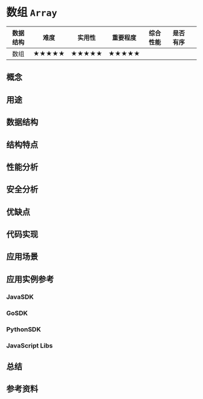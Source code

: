 # 数组 `Array`

| 数据结构 | 难度  | 实用性 | 重要程度 | 综合性能 | 是否有序 |      |
| :------: | :---: | :----: | :------: | :------: | :------: | :--: |
|   数组   | ★★★★★ | ★★★★★  |  ★★★★★   |          |          |      |

## 概念



## 用途



## 数据结构



## 结构特点



## 性能分析



## 安全分析



## 优缺点



## 代码实现



## 应用场景



## 应用实例参考

### JavaSDK

### GoSDK

### PythonSDK

### JavaScript Libs



## 总结



## 参考资料





